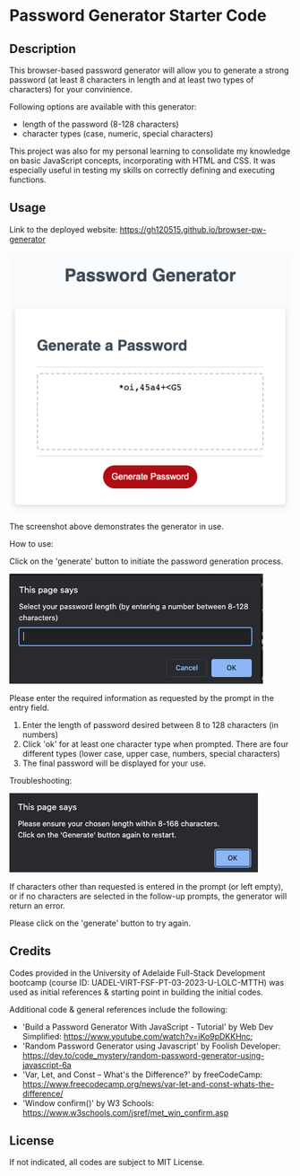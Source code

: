 # Password Generator Starter Code


## Description

This browser-based password generator will allow you to generate a strong password (at least 8 characters in length and at least two types of characters) for your convinience.

Following options are available with this generator:
- length of the password (8-128 characters)
- character types (case, numeric, special characters)

This project was also for my personal learning to consolidate my knowledge on basic JavaScript concepts, incorporating with HTML and CSS. It was especially useful in testing my skills on correctly defining and executing functions.


## Usage

Link to the deployed website: https://gh120515.github.io/browser-pw-generator

![Screenshot of the generator in use](./assets/images/landing.png)

The screenshot above demonstrates the generator in use.

How to use:

Click on the 'generate' button to initiate the password generation process.

![Prompt for user entry in the generator](./assets/images/entry.png)

Please enter the required information as requested by the prompt in the entry field.
1) Enter the length of password desired between 8 to 128 characters (in numbers)
2) Click 'ok' for at least one character type when prompted. There are four different types (lower case, upper case, numbers, special characters)
3) The final password will be displayed for your use.

Troubleshooting:

![Error message prompt from incorrect user entry in the generator prompt](./assets/images/error.png)

If characters other than requested is entered in the prompt (or left empty), or if no characters are selected in the follow-up prompts, the generator will return an error.

Please click on the 'generate' button to try again.

## Credits

Codes provided in the University of Adelaide Full-Stack Development bootcamp (course ID: UADEL-VIRT-FSF-PT-03-2023-U-LOLC-MTTH) was used as initial references & starting point in building the initial codes.

Additional code & general references include the following:
- 'Build a Password Generator With JavaScript - Tutorial' by Web Dev Simplified: <https://www.youtube.com/watch?v=iKo9pDKKHnc>;
- 'Random Password Generator using Javascript' by Foolish Developer: <https://dev.to/code_mystery/random-password-generator-using-javascript-6a>
- 'Var, Let, and Const – What's the Difference?' by freeCodeCamp: <https://www.freecodecamp.org/news/var-let-and-const-whats-the-difference/>
- 'Window confirm()' by W3 Schools: <https://www.w3schools.com/jsref/met_win_confirm.asp>


## License

If not indicated, all codes are subject to MIT License.
